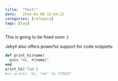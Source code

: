 ```yaml
---
title:  "Test!"
date:   2016-01-08 15:04:23
categories: [category]
tags: [tag]
---
```

This is going to be fixed soon :)

Jekyll also offers powerful support for code snippets:

``` ruby
def print_hi(name)
  puts "Hi, #{name}"
end
print_hi('Tom')
#=> prints 'Hi, Tom' to STDOUT.
```